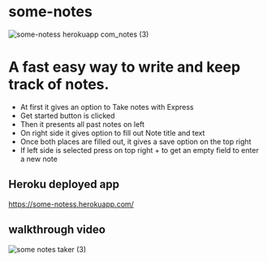 # some-notes

![some-notess herokuapp com_notes (3)](https://user-images.githubusercontent.com/80286982/129497722-a853399e-6c0c-418a-8363-f61bc0ac9c4a.png)

# A fast easy way to write and keep track of notes.

- At first it gives an option to Take notes with Express
- Get started button is clicked
- Then it presents all past notes on left
- On right side it gives option to fill out Note title and text
- Once both places are filled out, it gives a save option on the top right
- If left side is selected press on top right + to get an empty field to enter a new note

## Heroku deployed app
https://some-notess.herokuapp.com/

## walkthrough video
![some notes taker (3)](https://user-images.githubusercontent.com/80286982/129501226-d7c8cd7b-499f-4b87-b90e-e60f34fc0bdc.gif)


